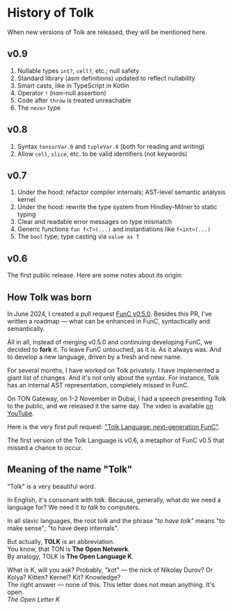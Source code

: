 # History of Tolk

When new versions of Tolk are released, they will be mentioned here.


## v0.9

1. Nullable types `int?`, `cell?`, etc.; null safety
2. Standard library (asm definitions) updated to reflect nullability
3. Smart casts, like in TypeScript in Kotlin
4. Operator `!` (non-null assertion)
5. Code after `throw` is treated unreachable
6. The `never` type


## v0.8

1. Syntax `tensorVar.0` and `tupleVar.0` (both for reading and writing)
2. Allow `cell`, `slice`, etc. to be valid identifiers (not keywords)


## v0.7

1. Under the hood: refactor compiler internals; AST-level semantic analysis kernel
2. Under the hood: rewrite the type system from Hindley-Milner to static typing
3. Clear and readable error messages on type mismatch
4. Generic functions `fun f<T>(...)` and instantiations like `f<int>(...)`
5. The `bool` type; type casting via `value as T`


## v0.6

The first public release. Here are some notes about its origin: 


## How Tolk was born

In June 2024, I created a pull request [FunC v0.5.0](https://github.com/ton-blockchain/ton/pull/1026).
Besides this PR, I've written a roadmap — what can be enhanced in FunC, syntactically and semantically.

All in all, instead of merging v0.5.0 and continuing developing FunC, we decided to **fork** it.
To leave FunC untouched, as it is. As it always was. And to develop a new language, driven by a fresh and new name.

For several months, I have worked on Tolk privately. I have implemented a giant list of changes.
And it's not only about the syntax. For instance, Tolk has an internal AST representation, completely missed in FunC.

On TON Gateway, on 1-2 November in Dubai, I had a speech presenting Tolk to the public, and we released it the same day.
The video is available [on YouTube](https://www.youtube.com/watch?v=Frq-HUYGdbI).

Here is the very first pull request: ["Tolk Language: next-generation FunC"](https://github.com/ton-blockchain/ton/pull/1345).

The first version of the Tolk Language is v0.6, a metaphor of FunC v0.5 that missed a chance to occur.


## Meaning of the name "Tolk"

"Tolk" is a very beautiful word. 

In English, it's consonant with *talk*. Because, generally, what do we need a language for? We need it *to talk* to computers. 

In all slavic languages, the root *tolk* and the phrase *"to have tolk"* means "to make sense"; "to have deep internals".

But actually, **TOLK** is an abbreviation.  
You know, that TON is **The Open Network**.  
By analogy, TOLK is **The Open Language K**.   

What is K, will you ask? Probably, "kot" — the nick of Nikolay Durov? Or Kolya? Kitten? Kernel? Kit? Knowledge?  
The right answer — none of this. This letter does not mean anything. It's open.  
*The Open Letter K*
